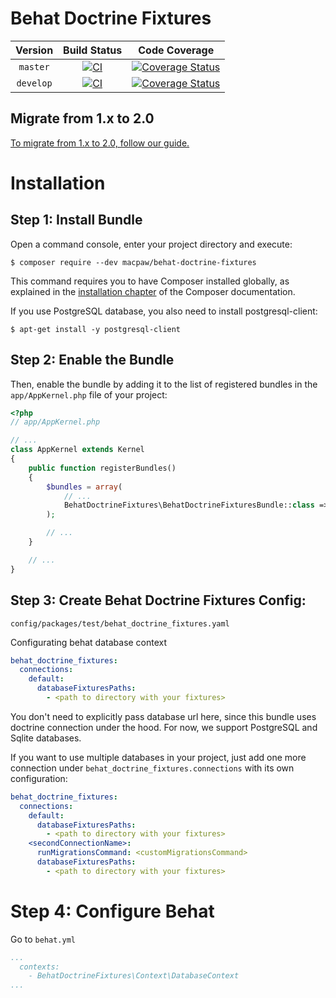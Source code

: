 Behat Doctrine Fixtures
=================================

| Version | Build Status | Code Coverage |
|:---------:|:-------------:|:-----:|
| `master`| [![CI][master Build Status Image]][master Build Status] | [![Coverage Status][master Code Coverage Image]][master Code Coverage] |
| `develop`| [![CI][develop Build Status Image]][develop Build Status] | [![Coverage Status][develop Code Coverage Image]][develop Code Coverage] |

## Migrate from 1.x to 2.0

[To migrate from 1.x to 2.0, follow our guide.](https://github.com/MacPaw/behat-doctrine-fixtures/blob/master/UPGRADE-2.0.md)

Installation
============

Step 1: Install Bundle
----------------------------------
Open a command console, enter your project directory and execute:

```console
$ composer require --dev macpaw/behat-doctrine-fixtures
```

This command requires you to have Composer installed globally, as explained
in the [installation chapter](https://getcomposer.org/doc/00-intro.md)
of the Composer documentation.

If you use PostgreSQL database, you also need to install postgresql-client:

```console
$ apt-get install -y postgresql-client
```

Step 2: Enable the Bundle
----------------------------------
Then, enable the bundle by adding it to the list of registered bundles
in the `app/AppKernel.php` file of your project:

```php
<?php
// app/AppKernel.php

// ...
class AppKernel extends Kernel
{
    public function registerBundles()
    {
        $bundles = array(
            // ...
            BehatDoctrineFixtures\BehatDoctrineFixturesBundle::class => ['test' => true]
        );

        // ...
    }

    // ...
}
```

Step 3: Create Behat Doctrine Fixtures Config:
----------------------------------
`config/packages/test/behat_doctrine_fixtures.yaml `

Configurating behat database context

```yaml
behat_doctrine_fixtures:
  connections:
    default:
      databaseFixturesPaths:
        - <path to directory with your fixtures>
```

You don't need to explicitly pass database url here, since this bundle uses doctrine connection under the hood. For now, we support PostgreSQL and Sqlite databases.

If you want to use multiple databases in your project, just add one more connection under ``behat_doctrine_fixtures.connections`` with its own configuration:

```yaml
behat_doctrine_fixtures:
  connections:
    default:
      databaseFixturesPaths:
        - <path to directory with your fixtures>
    <secondConnectionName>:
      runMigrationsCommand: <customMigrationsCommand>
      databaseFixturesPaths:
        - <path to directory with your fixtures>
```

Step 4: Configure Behat
=============
Go to `behat.yml`

```yaml
...
  contexts:
    - BehatDoctrineFixtures\Context\DatabaseContext
...
```

[master Build Status]: https://github.com/macpaw/behat-doctrine-fixtures/actions?query=workflow%3ACI+branch%3Amaster
[master Build Status Image]: https://github.com/macpaw/behat-doctrine-fixtures/workflows/CI/badge.svg?branch=master
[develop Build Status]: https://github.com/macpaw/behat-doctrine-fixtures/actions?query=workflow%3ACI+branch%3Adevelop
[develop Build Status Image]: https://github.com/macpaw/behat-doctrine-fixtures/workflows/CI/badge.svg?branch=develop
[master Code Coverage]: https://codecov.io/gh/macpaw/behat-doctrine-fixtures/branch/master
[master Code Coverage Image]: https://img.shields.io/codecov/c/github/macpaw/behat-doctrine-fixtures/master?logo=codecov
[develop Code Coverage]: https://codecov.io/gh/macpaw/behat-doctrine-fixtures/branch/develop
[develop Code Coverage Image]: https://img.shields.io/codecov/c/github/macpaw/behat-doctrine-fixtures/develop?logo=codecov

